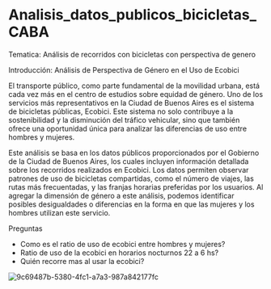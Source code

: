 # Analisis_datos_publicos_bicicletas_CABA

Tematica: Análisis de recorridos con bicicletas con perspectiva de genero

Introducción: Análisis de Perspectiva de Género en el Uso de Ecobici

El transporte público, como parte fundamental de la movilidad urbana, está cada vez más en el centro de estudios sobre equidad de género. Uno de los servicios más representativos en la Ciudad de Buenos Aires es el sistema de bicicletas públicas, Ecobici. Este sistema no solo contribuye a la sostenibilidad y la disminución del tráfico vehicular, sino que también ofrece una oportunidad única para analizar las diferencias de uso entre hombres y mujeres.

Este análisis se basa en los datos públicos proporcionados por el Gobierno de la Ciudad de Buenos Aires, los cuales incluyen información detallada sobre los recorridos realizados en Ecobici. Los datos permiten observar patrones de uso de bicicletas compartidas, como el número de viajes, las rutas más frecuentadas, y las franjas horarias preferidas por los usuarios. Al agregar la dimensión de género a este análisis, podemos identificar posibles desigualdades o diferencias en la forma en que las mujeres y los hombres utilizan este servicio. 


Preguntas 

* Como es el ratio de uso de ecobici entre hombres y mujeres? 
* Ratio de uso de la ecobici en horarios nocturnos 22 a 6 hs? 
* Quién recorre mas al usar la ecobici?





![9c69487b-5380-4fc1-a7a3-987a842177fc](https://github.com/user-attachments/assets/de4c9b54-7da2-4c0a-b4b9-a6199af04999)
